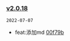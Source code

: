 ### [v2.0.18](https://github.com/compare/v2.0.17...v2.0.18)

`2022-07-07`

- feat:添加md [00f79b](https://github.com/commit/00f79b21c0267b20fea6b64f1b17856d4cb6a40b)
